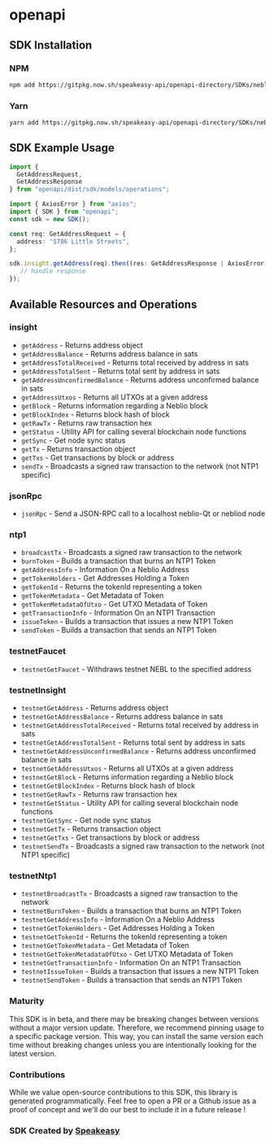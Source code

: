 # openapi

<!-- Start SDK Installation -->
## SDK Installation

### NPM

```bash
npm add https://gitpkg.now.sh/speakeasy-api/openapi-directory/SDKs/nebl.io/1.3.0/typescript
```

### Yarn

```bash
yarn add https://gitpkg.now.sh/speakeasy-api/openapi-directory/SDKs/nebl.io/1.3.0/typescript
```
<!-- End SDK Installation -->

## SDK Example Usage
<!-- Start SDK Example Usage -->
```typescript
import {
  GetAddressRequest,
  GetAddressResponse
} from "openapi/dist/sdk/models/operations";

import { AxiosError } from "axios";
import { SDK } from "openapi";
const sdk = new SDK();

const req: GetAddressRequest = {
  address: "5786 Little Streets",
};

sdk.insight.getAddress(req).then((res: GetAddressResponse | AxiosError) => {
   // handle response
});
```
<!-- End SDK Example Usage -->

<!-- Start SDK Available Operations -->
## Available Resources and Operations


### insight

* `getAddress` - Returns address object
* `getAddressBalance` - Returns address balance in sats
* `getAddressTotalReceived` - Returns total received by address in sats
* `getAddressTotalSent` - Returns total sent by address in sats
* `getAddressUnconfirmedBalance` - Returns address unconfirmed balance in sats
* `getAddressUtxos` - Returns all UTXOs at a given address
* `getBlock` - Returns information regarding a Neblio block
* `getBlockIndex` - Returns block hash of block
* `getRawTx` - Returns raw transaction hex
* `getStatus` - Utility API for calling several blockchain node functions
* `getSync` - Get node sync status
* `getTx` - Returns transaction object
* `getTxs` - Get transactions by block or address
* `sendTx` - Broadcasts a signed raw transaction to the network (not NTP1 specific)

### jsonRpc

* `jsonRpc` - Send a JSON-RPC call to a localhost neblio-Qt or nebliod node

### ntp1

* `broadcastTx` - Broadcasts a signed raw transaction to the network
* `burnToken` - Builds a transaction that burns an NTP1 Token
* `getAddressInfo` - Information On a Neblio Address
* `getTokenHolders` - Get Addresses Holding a Token
* `getTokenId` - Returns the tokenId representing a token
* `getTokenMetadata` - Get Metadata of Token
* `getTokenMetadataOfUtxo` - Get UTXO Metadata of Token
* `getTransactionInfo` - Information On an NTP1 Transaction
* `issueToken` - Builds a transaction that issues a new NTP1 Token
* `sendToken` - Builds a transaction that sends an NTP1 Token

### testnetFaucet

* `testnetGetFaucet` - Withdraws testnet NEBL to the specified address

### testnetInsight

* `testnetGetAddress` - Returns address object
* `testnetGetAddressBalance` - Returns address balance in sats
* `testnetGetAddressTotalReceived` - Returns total received by address in sats
* `testnetGetAddressTotalSent` - Returns total sent by address in sats
* `testnetGetAddressUnconfirmedBalance` - Returns address unconfirmed balance in sats
* `testnetGetAddressUtxos` - Returns all UTXOs at a given address
* `testnetGetBlock` - Returns information regarding a Neblio block
* `testnetGetBlockIndex` - Returns block hash of block
* `testnetGetRawTx` - Returns raw transaction hex
* `testnetGetStatus` - Utility API for calling several blockchain node functions
* `testnetGetSync` - Get node sync status
* `testnetGetTx` - Returns transaction object
* `testnetGetTxs` - Get transactions by block or address
* `testnetSendTx` - Broadcasts a signed raw transaction to the network (not NTP1 specific)

### testnetNtp1

* `testnetBroadcastTx` - Broadcasts a signed raw transaction to the network
* `testnetBurnToken` - Builds a transaction that burns an NTP1 Token
* `testnetGetAddressInfo` - Information On a Neblio Address
* `testnetGetTokenHolders` - Get Addresses Holding a Token
* `testnetGetTokenId` - Returns the tokenId representing a token
* `testnetGetTokenMetadata` - Get Metadata of Token
* `testnetGetTokenMetadataOfUtxo` - Get UTXO Metadata of Token
* `testnetGetTransactionInfo` - Information On an NTP1 Transaction
* `testnetIssueToken` - Builds a transaction that issues a new NTP1 Token
* `testnetSendToken` - Builds a transaction that sends an NTP1 Token
<!-- End SDK Available Operations -->

### Maturity

This SDK is in beta, and there may be breaking changes between versions without a major version update. Therefore, we recommend pinning usage
to a specific package version. This way, you can install the same version each time without breaking changes unless you are intentionally
looking for the latest version.

### Contributions

While we value open-source contributions to this SDK, this library is generated programmatically.
Feel free to open a PR or a Github issue as a proof of concept and we'll do our best to include it in a future release !

### SDK Created by [Speakeasy](https://docs.speakeasyapi.dev/docs/using-speakeasy/client-sdks)

